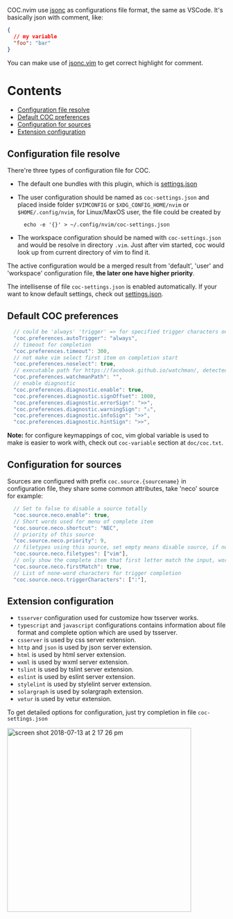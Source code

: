 COC.nvim use [jsonc](https://code.visualstudio.com/docs/languages/json) as configurations file format, the same as VSCode.
It's basically json with comment, like:

``` json
{
  // my variable
  "foo": "bar"
}
```

You can make use of [jsonc.vim](https://github.com/chemzqm/jsonc.vim) to get correct highlight for comment.

# Contents

* [Configuration file resolve](#configuration-file-resolve)
* [Default COC preferences](#default-coc-preferences)
* [Configuration for sources](#configuration-for-sources)
* [Extension configuration](#extension-configuration)

## Configuration file resolve

There're three types of configuration file for COC.

* The default one bundles with this plugin, which is [settings.json](https://github.com/neoclide/coc.nvim/blob/master/settings.json)

* The user configuration should be named as `coc-settings.json` and placed inside folder `$VIMCONFIG` or `$XDG_CONFIG_HOME/nvim` or `$HOME/.config/nvim`, for Linux/MaxOS user, the file could be created by

        echo -e '{}' > ~/.config/nvim/coc-settings.json

* The workspace configuration should be named with `coc-settings.json` and would be resolve in directory `.vim`. Just after vim started, coc would look up from current directory of vim to find it.

The active configuration would be a merged result from 'default', 'user' and 'workspace' configuration file, **the later one have higher priority**.

The intellisense of file `coc-settings.json` is enabled automatically. If your want to know default settings, check out [settings.json](https://github.com/neoclide/coc.nvim/blob/master/settings.json).

## Default COC preferences

``` js
  // could be 'always' 'trigger' => for specified trigger characters only 'none'
  "coc.preferences.autoTrigger": "always",
  // timeout for completion
  "coc.preferences.timeout": 300,
  // not make vim select first item on completion start
  "coc.preferences.noselect": true,
  // executable path for https://facebook.github.io/watchman/, detected from $PATH by default
  "coc.preferences.watchmanPath": "",
  // enable diagnostic
  "coc.preferences.diagnostic.enable": true,
  "coc.preferences.diagnostic.signOffset": 1000,
  "coc.preferences.diagnostic.errorSign": ">>",
  "coc.preferences.diagnostic.warningSign": "⚠",
  "coc.preferences.diagnostic.infoSign": ">>",
  "coc.preferences.diagnostic.hintSign": ">>",
``` 

**Note:** for configure keymappings of coc, vim global variable is used to make is easier to work with, check out `coc-variable` section at `doc/coc.txt`.

## Configuration for sources

Sources are configured with prefix `coc.source.{sourcename}` in configuration file, they share some common attributes, take 'neco' source for example:

``` js
  // Set to false to disable a source totally
  "coc.source.neco.enable": true,
  // Short words used for menu of complete item
  "coc.source.neco.shortcut": "NEC",
  // priority of this source
  "coc.source.neco.priority": 9,
  // filetypes using this source, set empty means disable source, if not defined, it works for all filetypes
  "coc.source.neco.filetypes": ["vim"],
  // only show the complete item that first letter match the input, works for vim source only.
  "coc.source.neco.firstMatch": true,
  // List of none-word characters for trigger completion
  "coc.source.neco.triggerCharacters": [":"],
```

## Extension configuration

* `tsserver` configuration used for customize how tsserver works.
* `typescript` and `javascript` configurations contains information about file format and complete option which are used by tsserver.
* `csserver` is used by css server extension.
* `http` and `json` is used by json server extension.
* `html` is used by html server extension.
* `wxml` is used by wxml server extension.
* `tslint` is used by tslint server extension.
* `eslint` is used by eslint server extension.
* `stylelint` is used by stylelint server extension. 
* `solargraph` is used by solargraph extension.
* `vetur` is used by vetur extension.

To get detailed options for configuration, just try completion in file `coc-settings.json`

<img width="424" alt="screen shot 2018-07-13 at 2 17 26 pm" src="https://user-images.githubusercontent.com/251450/42675689-c9eb04e2-86a7-11e8-94b8-792f247a7394.png">

